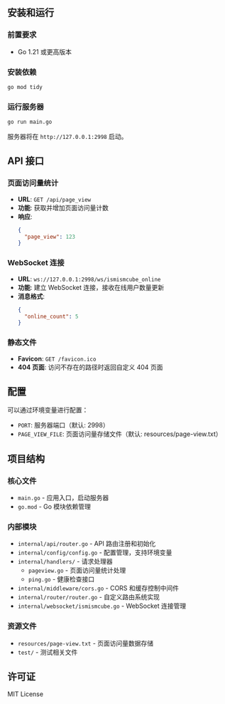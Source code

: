 ## 安装和运行

### 前置要求

- Go 1.21 或更高版本

### 安装依赖

```bash
go mod tidy
```

### 运行服务器

```bash
go run main.go
```

服务器将在 `http://127.0.0.1:2998` 启动。

## API 接口

### 页面访问量统计

- **URL**: `GET /api/page_view`
- **功能**: 获取并增加页面访问量计数
- **响应**: 
  ```json
  {
    "page_view": 123
  }
  ```

### WebSocket 连接

- **URL**: `ws://127.0.0.1:2998/ws/ismismcube_online`
- **功能**: 建立 WebSocket 连接，接收在线用户数量更新
- **消息格式**:
  ```json
  {
    "online_count": 5
  }
  ```

### 静态文件

- **Favicon**: `GET /favicon.ico`
- **404 页面**: 访问不存在的路径时返回自定义 404 页面

## 配置

可以通过环境变量进行配置：

- `PORT`: 服务器端口（默认: 2998）
- `PAGE_VIEW_FILE`: 页面访问量存储文件（默认: resources/page-view.txt）

## 项目结构

### 核心文件
- `main.go` - 应用入口，启动服务器
- `go.mod` - Go 模块依赖管理

### 内部模块
- `internal/api/router.go` - API 路由注册和初始化
- `internal/config/config.go` - 配置管理，支持环境变量
- `internal/handlers/` - 请求处理器
  - `pageview.go` - 页面访问量统计处理
  - `ping.go` - 健康检查接口
- `internal/middleware/cors.go` - CORS 和缓存控制中间件
- `internal/router/router.go` - 自定义路由系统实现
- `internal/websocket/ismismcube.go` - WebSocket 连接管理

### 资源文件
- `resources/page-view.txt` - 页面访问量数据存储
- `test/` - 测试相关文件

## 许可证

MIT License
